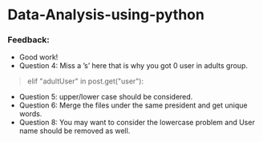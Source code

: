 # Data-Analysis-using-python
### Feedback:
- Good work!
- Question 4: Miss a ’s’ here that is why you got 0 user in adults group.<br>

> elif "adultUser" in post.get("user"):

- Question 5: upper/lower case should be considered.
- Question 6: Merge the files under the same president and get unique words.
- Question 8: You may want to consider the lowercase problem and User name should be removed as well. 
